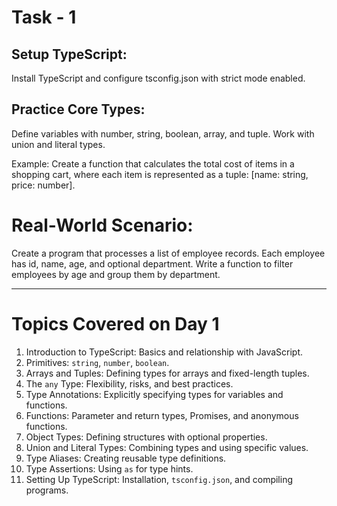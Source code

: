 # Task - 1

## Setup TypeScript:

Install TypeScript and configure tsconfig.json with strict mode enabled.

## Practice Core Types:

Define variables with number, string, boolean, array, and tuple.
Work with union and literal types.

Example: Create a function that calculates the total cost of items in a shopping cart, where each item is represented as a tuple: [name: string, price: number].

# Real-World Scenario:

Create a program that processes a list of employee records.
Each employee has id, name, age, and optional department.
Write a function to filter employees by age and group them by department.

---

# Topics Covered on Day 1

1. Introduction to TypeScript: Basics and relationship with JavaScript.
2. Primitives: `string`, `number`, `boolean`.
3. Arrays and Tuples: Defining types for arrays and fixed-length tuples.
4. The `any` Type: Flexibility, risks, and best practices.
5. Type Annotations: Explicitly specifying types for variables and functions.
6. Functions: Parameter and return types, Promises, and anonymous functions.
7. Object Types: Defining structures with optional properties.
8. Union and Literal Types: Combining types and using specific values.
9. Type Aliases: Creating reusable type definitions.
10. Type Assertions: Using `as` for type hints.
11. Setting Up TypeScript: Installation, `tsconfig.json`, and compiling programs.